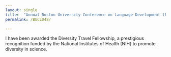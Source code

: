 ```yaml
---
layout: single
title:  "Annual Boston University Conference on Language Development (BUCLD) 2023"
permalink: /BUCLD48/

---
```


I have been awarded the Diversity Travel Fellowship, a prestigious recognition funded by the National Institutes of Health (NIH) to promote diversity in science. 